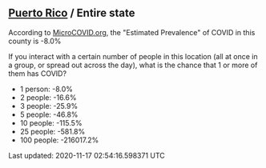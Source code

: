 
## [Puerto Rico](/united-states/puerto-rico) / Entire state

According to [MicroCOVID.org](http://microcovid.org),
the "Estimated Prevalence" of COVID in this county is -8.0%

If you interact with a certain number of people in this location
(all at once in a group, or spread out across the day), what is the chance that
1 or more of them has COVID?

- 1 person: -8.0%
- 2 people: -16.6%
- 3 people: -25.9%
- 5 people: -46.8%
- 10 people: -115.5%
- 25 people: -581.8%
- 100 people: -216017.2%

Last updated: 2020-11-17 02:54:16.598371 UTC
